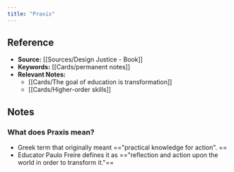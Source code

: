 ```yaml
---
title: "Praxis"
---
```

## Reference
- **Source:** [[Sources/Design Justice - Book]]
- **Keywords:** [[Cards/permanent notes]]
- **Relevant Notes:** 
	- [[Cards/The goal of education is transformation]]
	- [[Cards/Higher-order skills]]
## Notes
### What does Praxis mean?
+ Greek term that originally meant =="practical knowledge for action". ==
+ Educator Paulo Freire defines it as =="reflection and action upon the world in order to transform it."==